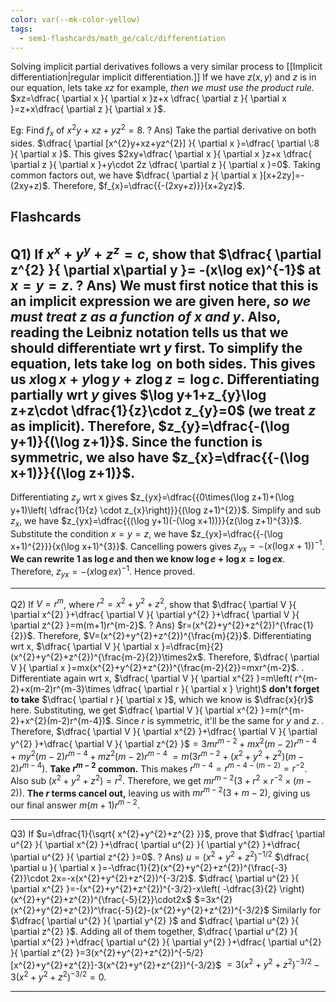 ```yaml
---
color: var(--mk-color-yellow)
tags:
  - sem1-flashcards/math_ge/calc/differentiation
---
```

Solving implicit partial derivatives follows a very similar process to [[Implicit differentiation|regular implicit differentiation.]] If we have $z(x,y)$ and $z$ is in our equation, lets take $xz$ for example, *then we must use the product rule.* $xz=\dfrac{ \partial x }{ \partial x }z+x \dfrac{ \partial z }{ \partial x }=z+x\dfrac{ \partial z }{ \partial x }$.

Eg: Find $f_{x}$ of $x^{2}y+xz+yz^{2}=8$.
?
Ans) Take the partial derivative on both sides.
$\dfrac{ \partial [x^{2}y+xz+yz^{2}] }{ \partial x }=\dfrac{ \partial \:8 }{ \partial x }$. This gives $2xy+\dfrac{ \partial x }{ \partial x }z+x \dfrac{ \partial z }{ \partial x }+y\cdot 2z \dfrac{ \partial z }{ \partial x }=0$. Taking common factors out, we have $\dfrac{ \partial z }{ \partial x }[x+2zy]=-(2xy+z)$. Therefore, $f_{x}=\dfrac{{-(2xy+z)}}{x+2yz}$.
<!--SR:!2025-01-08,4,274-->




## Flashcards
Q1) If $x^x+y^y+z^z=c$, show that $\dfrac{ \partial z^{2} }{ \partial x\partial y }= -(x\log ex)^{-1}$ at $x=y=z$.
?
Ans) We must first notice that this is an implicit expression we are given here, *so we must treat $z$ as a function of $x$ and $y$*. **Also, reading the Leibniz notation tells us that we should differentiate wrt $y$ first.** To simplify the equation, lets take $\log$ on both sides. This gives us $x\log x+y\log y+z\log z=\log c$. Differentiating partially wrt $y$ gives $\log y+1+z_{y}\log z+z\cdot \dfrac{1}{z}\cdot z_{y}=0$ (we treat $z$ as implicit). Therefore, $z_{y}=\dfrac{-(\log y+1)}{(\log z+1)}$. Since the function is symmetric, we also have $z_{x}=\dfrac{{-(\log x+1)}}{(\log z+1)}$.
-
Differentiating $z_{y}$ wrt x gives $z_{yx}=\dfrac{{0\times(\log z+1)+(\log y+1)\left( \dfrac{1}{z} \cdot z_{x}\right)}}{(\log z+1)^{2}}$. Simplify and sub $z_{x}$, we have $z_{yx}=\dfrac{{(\log y+1)(-(\log x+1))}}{z(\log z+1)^{3}}$. Substitute the condition $x=y=z$, we have $z_{yx}=\dfrac{{-(\log x+1)^{2}}}{x(\log x+1)^{3}}$. Cancelling powers gives $z_{yx}=-(x(\log x+1))^{-1}$. **We can rewrite $1$ as $\log e$ and then we know $\log e+\log x=\log ex$**. Therefore, $z_{yx}=-(x\log ex)^{-1}$. Hence proved.
<div style='border-top: 1px solid; width: 100%; margin-top:3px; margin-bottom: 0px;'></div>
<!--SR:!2025-01-08,4,274-->

Q2) If $V=r^m$, where $r^{2}=x^{2}+y^{2}+z^{2}$, show that $\dfrac{ \partial V }{ \partial x^{2} }+\dfrac{ \partial V }{ \partial y^{2} }+\dfrac{ \partial V }{ \partial z^{2} }=m(m+1)r^{m-2}$.
?
Ans) $r=(x^{2}+y^{2}+z^{2})^{\frac{1}{2}}$. Therefore, $V=(x^{2}+y^{2}+z^{2})^{\frac{m}{2}}$. Differentiating wrt x, $\dfrac{ \partial V }{ \partial x }=\dfrac{m}{2}(x^{2}+y^{2}+z^{2})^{\frac{m-2}{2}}\times2x$. Therefore, $\dfrac{ \partial V }{ \partial x }=mx(x^{2}+y^{2}+z^{2})^{\frac{m-2}{2}}=mxr^{m-2}$.
.
Differentiate again wrt x,
$\dfrac{ \partial V }{ \partial x^{2} }=m\left( r^{m-2}+x(m-2)r^{m-3}\times \dfrac{ \partial r }{ \partial x } \right)$ **don't forget to take** $\dfrac{ \partial r }{ \partial x }$, which we know is $\dfrac{x}{r}$ here. Substituting, we get $\dfrac{ \partial V }{ \partial x^{2} }=m(r^{m-2}+x^{2}(m-2)r^{m-4})$. Since $r$ is symmetric, it'll be the same for $y$ and $z$.
.
Therefore, $\dfrac{ \partial V }{ \partial x^{2} }+\dfrac{ \partial V }{ \partial y^{2} }+\dfrac{ \partial V }{ \partial z^{2} }$$=3mr^{m-2}+mx^{2}(m-2)r^{m-4}+my^{2}(m-2)r^{m-4}+mz^{2}(m-2)r^{m-4}$
$=m(3r^{m-2}+(x^{2}+y^{2}+z^{2})(m-2)r^{m-4})$. **Take $r^{m-2}$ common.** This makes $r^{m-4}=r^{m-4-(m-2)}=r^{-2}$. Also sub $(x^{2}+y^{2}+z^{2})=r^2$. Therefore, we get $mr^{m-2}(3+r^{2}\times r^{-2}\times(m-2))$. **The $r$ terms cancel out,** leaving us with $mr^{m-2}(3+m-2)$, giving us our final answer $m(m+1)r^{m-2}$.
<div style='border-top: 1px solid; width: 100%; margin-top:3px; margin-bottom: 0px;'></div>
<!--SR:!2025-01-08,4,270-->

Q3) If $u=\dfrac{1}{\sqrt{ x^{2}+y^{2}+z^{2} }}$, prove that $\dfrac{ \partial u^{2} }{ \partial x^{2} }+\dfrac{ \partial u^{2} }{ \partial y^{2} }+\dfrac{ \partial u^{2} }{ \partial z^{2} }=0$.
?
Ans) $u=(x^{2}+y^{2}+z^{2})^{-1/2}$
$\dfrac{ \partial u }{ \partial x }=-\dfrac{1}{2}(x^{2}+y^{2}+z^{2})^{\frac{-3}{2}}\cdot 2x=-x(x^{2}+y^{2}+z^{2})^{-3/2}$.
$\dfrac{ \partial u^{2} }{ \partial x^{2} }=-(x^{2}+y^{2}+z^{2})^{-3/2}-x\left( -\dfrac{3}{2} \right)(x^{2}+y^{2}+z^{2})^{\frac{-5}{2}}\cdot2x$
$=3x^{2}(x^{2}+y^{2}+z^{2})^\frac{-5}{2}-(x^{2}+y^{2}+z^{2})^{-3/2}$
Similarly for $\dfrac{ \partial u^{2} }{ \partial y^{2} }$ and $\dfrac{ \partial u^{2} }{ \partial z^{2} }$. Adding all of them together,
$\dfrac{ \partial u^{2} }{ \partial x^{2} }+\dfrac{ \partial u^{2} }{ \partial y^{2} }+\dfrac{ \partial u^{2} }{ \partial z^{2} }=3(x^{2}+y^{2}+z^{2})^{-5/2}[x^{2}+y^{2}+z^{2}]-3(x^{2}+y^{2}+z^{2})^{-3/2}$
$=3(x^{2}+y^{2}+z^{2})^{-3/2}-3(x^{2}+y^{2}+z^{2})^{-3/2}=0$.
<div style='border-top: 1px solid; width: 100%; margin-top:3px; margin-bottom: 0px;'></div>
<!--SR:!2025-01-08,4,270-->

